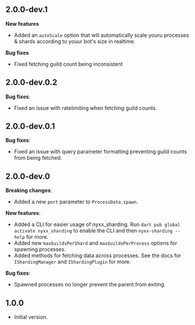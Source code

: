 ## 2.0.0-dev.1
__New features__
- Added an `autoScale` option that will automatically scale youru processes & shards according to youur bot's size in realtime.

__Bug fixes__
- Fixed fetching guild count being inconsistent

## 2.0.0-dev.0.2
__Bug fixes__:
- Fixed an issue with ratelimiting when fetching guild counts.

## 2.0.0-dev.0.1
__Bug fixes__:
- Fixed an issue with query parameter formatting preventing guild counts from being fetched.

## 2.0.0-dev.0
__Breaking changes__:
- Added a new `port` parameter to `ProcessData.spawn`.

__New features__:
- Added a CLI for easier usage of nyxx_sharding. Run `dart pub global activate nyxx_sharding` to enable the CLI and then `nyxx-sharding --help` for more.
- Added new `maxGuildsPerShard` and `maxGuildsPerProcess` options for spawning processes.
- Added methods for fetching data across processes. See the docs for `IShardingManager` and `IShardingPlugin` for more.

__Bug fixes__:
- Spawned processes no longer prevent the parent from exiting.

## 1.0.0

- Initial version.
